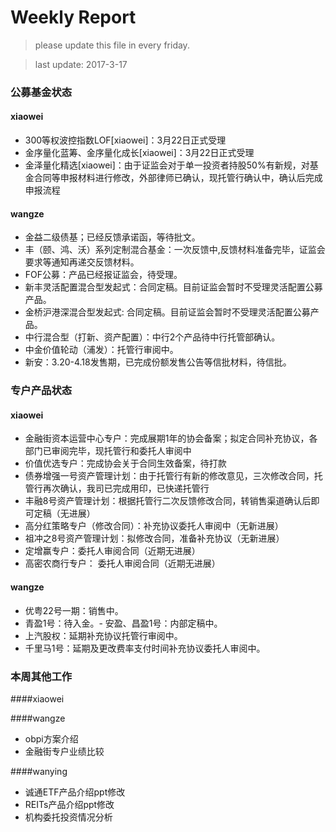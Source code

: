 # Weekly Report

>please update this file in every friday.

>last update: 2017-3-17


### 公募基金状态

#### xiaowei
- 300等权波控指数LOF[xiaowei]：3月22日正式受理 
- 金序量化蓝筹、金序量化成长[xiaowei]：3月22日正式受理 
- 金泽量化精选[xiaowei]：由于证监会对于单一投资者持股50%有新规，对基金合同等申报材料进行修改，外部律师已确认，现托管行确认中，确认后完成申报流程 
#### wangze
- 金益二级债基；已经反馈承诺函，等待批文。
- 丰（颐、鸿、沃）系列定制混合基金：一次反馈中,反馈材料准备完毕，证监会要求等通知再递交反馈材料。
- FOF公募：产品已经报证监会，待受理。
- 新丰灵活配置混合型发起式：合同定稿。目前证监会暂时不受理灵活配置公募产品。
- 金桥沪港深混合型发起式: 合同定稿。目前证监会暂时不受理灵活配置公募产品。
- 中行混合型（打新、资产配置）：中行2个产品待中行托管部确认。
- 中金价值轮动（浦发）：托管行审阅中。
- 新安：3.20-4.18发售期，已完成份额发售公告等信批材料，待信批。

### 专户产品状态
#### xiaowei
- 金融街资本运营中心专户：完成展期1年的协会备案；拟定合同补充协议，各部门已审阅完毕，现托管行和委托人审阅中
- 价值优选专户：完成协会关于合同生效备案，待打款
- 债券增强一号资产管理计划：由于托管行有新的修改意见，三次修改合同，托管行再次确认，我司已完成用印，已快递托管行
- 丰融8号资产管理计划：根据托管行二次反馈修改合同，转销售渠道确认后即可定稿（无进展） 
- 高分红策略专户（修改合同）：补充协议委托人审阅中（无新进展）
- 祖冲之8号资产管理计划：拟修改合同，准备补充协议（无新进展）
- 定增赢专户：委托人审阅合同（近期无进展）
- 高密农商行专户： 委托人审阅合同（近期无进展） 
#### wangze
- 优粤22号一期：销售中。
- 青盈1号：待入金。- 安盈、昌盈1号：内部定稿中。
- 上汽股权：延期补充协议托管行审阅中。
- 千里马1号：延期及更改费率支付时间补充协议委托人审阅中。


### 本周其他工作
####xiaowei

####wangze
- obpi方案介绍
- 金融街专户业绩比较

####wanying
- 诚通ETF产品介绍ppt修改
- REITs产品介绍ppt修改
- 机构委托投资情况分析

